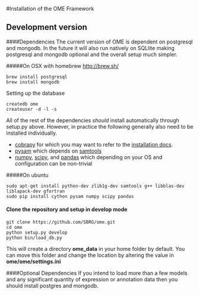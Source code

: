 #Installation of the OME Framework

## Development version

####Dependencies
The current version of OME is dependent on postgresql and mongodb. In the future it will also run natively on SQLlite making postgresql and mongodb optional and the overall setup much simpler.

#####On OSX with homebrew http://brew.sh/
```
brew install postgresql
brew install mongodb
```

Setting up the database
```
createdb ome
createuser -d -l -s
```

All of the rest of the dependencies *should* install automatically through setup.py above.  However, in practice the following generally also need to be installed individually.
* [cobrapy](https://github.com/opencobra/cobrapy/blob/master/README.md) for which you may want to refer to the [installation docs](https://github.com/opencobra/cobrapy/blob/master/INSTALL.md).
* [pysam](https://github.com/pysam-developers/pysam) which depends on [samtools](http://samtools.sourceforge.net/)
* [numpy](http://www.numpy.org/), [scipy](http://www.scipy.org/), and [pandas](http://pandas.pydata.org/) which depending on your OS and configuration can be non-trivial

#####On ubuntu
```
sudo apt-get install python-dev zlib1g-dev samtools g++ libblas-dev liblapack-dev gfortran
sudo pip install cython pysam numpy scipy pandas
```

#### Clone the repository and setup in develop mode
```
git clone https://github.com/SBRG/ome.git
cd ome
python setup.py develop
python bin/load_db.py
```

This will create a directory **ome_data** in your home folder by default.  You can move this folder and change the location by altering the value in **ome/ome/settings.ini**




####Optional Dependencies
If you intend to load more than a few models and any significant quantity of expression or annotation data then you should install postgres and mongodb.


